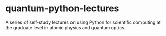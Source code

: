 quantum-python-lectures
=======================

A series of self-study lectures on using Python for scientific computing at the graduate level in atomic physics and quantum optics.
